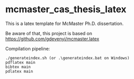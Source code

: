 # mcmaster_cas_thesis_latex
This is a latex template for McMaster Ph.D. dissertation.

Be aware of that, this project is based on https://github.com/gdevenyi/mcmaster.latex

Compilation pipeline:

```
./generateindex.sh (or .\generateindex.bat on Windows)
pdflatex main
bibtex main
pdlatex main
```
